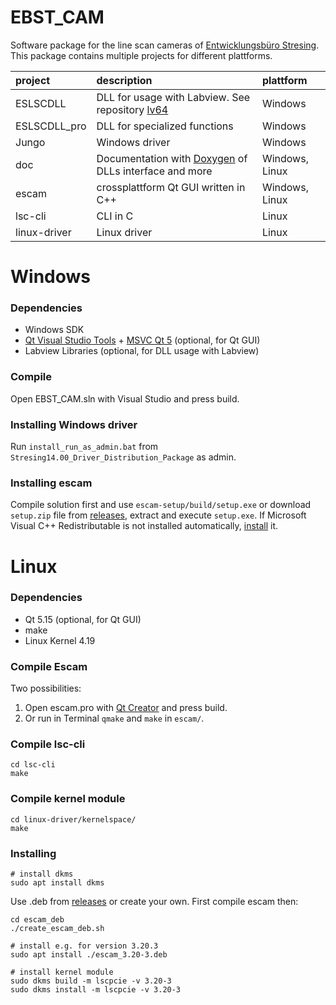 # EBST_CAM
Software package for the line scan cameras of [Entwicklungsbüro Stresing](http://stresing.de). This package contains multiple projects for different plattforms.

project         | description                           | plattform
:---            | :---                                  | :---
ESLSCDLL        | DLL for usage with Labview. See repository [lv64](https://github.com/Entwicklungsburo-Stresing/lv64) | Windows
ESLSCDLL_pro    | DLL for specialized functions         | Windows
Jungo           | Windows driver                        | Windows
doc             | Documentation with [Doxygen](https://www.doxygen.nl/) of DLLs interface and more  | Windows, Linux
escam           | crossplattform Qt GUI written in C++  | Windows, Linux
lsc-cli         | CLI in C                              | Linux
linux-driver    | Linux driver                          | Linux

# Windows

### Dependencies
* Windows SDK
* [Qt Visual Studio Tools](https://marketplace.visualstudio.com/items?itemName=TheQtCompany.QtVisualStudioTools2019) + [MSVC Qt 5](https://www.qt.io/download) (optional, for Qt GUI)
* Labview Libraries (optional, for DLL usage with Labview)

### Compile
Open EBST_CAM.sln with Visual Studio and press build.

### Installing Windows driver
Run `install_run_as_admin.bat` from `Stresing14.00_Driver_Distribution_Package` as admin. 

### Installing escam
Compile solution first and use `escam-setup/build/setup.exe` or download `setup.zip` file from [releases](https://github.com/Entwicklungsburo-Stresing/EBST_CAM/releases), extract and execute `setup.exe`.
If Microsoft Visual C++ Redistributable is not installed automatically, [install](https://aka.ms/vs/16/release/vc_redist.x64.exe) it.

# Linux

### Dependencies
* Qt 5.15 (optional, for Qt GUI)
* make
* Linux Kernel 4.19

### Compile Escam
Two possibilities:
1. Open escam.pro with [Qt Creator](https://www.qt.io/product/development-tools) and press build.
2. Or run in Terminal `qmake` and `make` in `escam/`.

### Compile lsc-cli
```
cd lsc-cli
make
```

### Compile kernel module
```
cd linux-driver/kernelspace/
make
```

### Installing

```
# install dkms
sudo apt install dkms
```
Use .deb from [releases](https://github.com/Entwicklungsburo-Stresing/EBST_CAM/releases) or create your own. First compile escam then:
```
cd escam_deb
./create_escam_deb.sh

# install e.g. for version 3.20.3
sudo apt install ./escam_3.20-3.deb

# install kernel module
sudo dkms build -m lscpcie -v 3.20-3
sudo dkms install -m lscpcie -v 3.20-3
```


